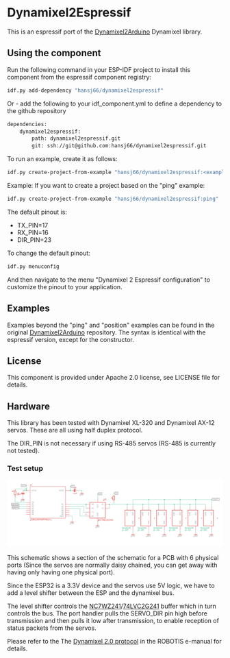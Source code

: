 # Dynamixel2Espressif

This is an espressif port of the [Dynamixel2Arduino](https://github.com/ROBOTIS-GIT/Dynamixel2Arduino) Dynamixel library. 

## Using the component

Run the following command in your ESP-IDF project to install this component from the espressif component registry:

```bash
idf.py add-dependency "hansj66/dynamixel2espressif"
```

Or - add the following to your idf_component.yml to define a dependency to the github repository

```bash
dependencies:
	dynamixel2espressif:
		path: dynamixel2espressif.git
		git: ssh://git@github.com:hansj66/dynamixel2espressif.git
```

To run an example, create it as follows:

```bash
idf.py create-project-from-example "hansj66/dynamixel2espressif:<example name>"
```

Example: If you want to create a project based on the "ping" example:

```bash
idf.py create-project-from-example "hansj66/dynamixel2espressif:ping"
```

The default pinout is:

* TX_PIN=17
* RX_PIN=16
* DIR_PIN=23

To change the default pinout:
```bash
idf.py menuconfig
```
And then navigate to the menu "Dynamixel 2 Espressif configuration" to customize the pinout to your application.

## Examples

Examples beyond the "ping" and "position" examples can be found in the original [Dynamixel2Arduino](https://github.com/ROBOTIS-GIT/Dynamixel2Arduino) repository. The syntax is identical with the espressif version, except for the constructor.

## License

This component is provided under Apache 2.0 license, see LICENSE file for details.

## Hardware

This library has been tested with Dynamixel XL-320 and Dynamixel AX-12 servos. These are all using half duplex protocol.

The DIR_PIN is not necessary if using RS-485 servos (RS-485 is currently not tested).

### Test setup

![schematic](./schematic/schematic.png)

This schematic shows a section of the schematic for a PCB with 6 physical ports (Since the servos are normally daisy chained, you can get away with having only having one physical port).

Since the ESP32 is a 3.3V device and the servos use 5V logic, we have to add a level shifter between the ESP and the dynamixel bus. 

The level shifter controls the [NC7WZ241](https://no.mouser.com/datasheet/2/308/1/NC7WZ241_D-2316814.pdf)/[74LVC2G241](https://www.ti.com/lit/ds/symlink/sn74lvc2g241.pdf?ts=1714724910252&ref_url=http%253A%252F%252Ffocus.ti.com%252Flit%252Fgpn%252Fsn74lvc2g241) buffer which in turn controls the bus. The port handler pulls the SERVO_DIR pin high before transmission and then pulls it low after transmission, to enable reception of status packets from the servos.

Please refer to the The [Dynamixel 2.0 protocol](https://emanual.robotis.com/docs/en/dxl/protocol2/) in the ROBOTIS e-manual for details.
